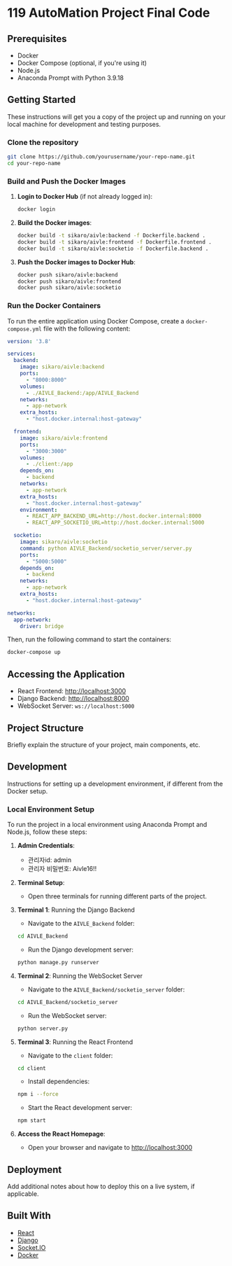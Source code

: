 # 119 AutoMation Project Final Code

## Prerequisites

- Docker
- Docker Compose (optional, if you're using it)
- Node.js
- Anaconda Prompt with Python 3.9.18

## Getting Started

These instructions will get you a copy of the project up and running on your local machine for development and testing purposes.

### Clone the repository

```bash
git clone https://github.com/yourusername/your-repo-name.git
cd your-repo-name
```

### Build and Push the Docker Images

1. **Login to Docker Hub** (if not already logged in):

    ```bash
    docker login
    ```

2. **Build the Docker images**:

    ```bash
    docker build -t sikaro/aivle:backend -f Dockerfile.backend .
    docker build -t sikaro/aivle:frontend -f Dockerfile.frontend .
    docker build -t sikaro/aivle:socketio -f Dockerfile.backend .
    ```

3. **Push the Docker images to Docker Hub**:

    ```bash
    docker push sikaro/aivle:backend
    docker push sikaro/aivle:frontend
    docker push sikaro/aivle:socketio
    ```

### Run the Docker Containers

To run the entire application using Docker Compose, create a `docker-compose.yml` file with the following content:

```yaml
version: '3.8'

services:
  backend:
    image: sikaro/aivle:backend
    ports:
      - "8000:8000"
    volumes:
      - ./AIVLE_Backend:/app/AIVLE_Backend
    networks:
      - app-network
    extra_hosts:
      - "host.docker.internal:host-gateway"

  frontend:
    image: sikaro/aivle:frontend
    ports:
      - "3000:3000"
    volumes:
      - ./client:/app
    depends_on:
      - backend
    networks:
      - app-network
    extra_hosts:
      - "host.docker.internal:host-gateway"
    environment:
      - REACT_APP_BACKEND_URL=http://host.docker.internal:8000
      - REACT_APP_SOCKETIO_URL=http://host.docker.internal:5000

  socketio:
    image: sikaro/aivle:socketio
    command: python AIVLE_Backend/socketio_server/server.py
    ports:
      - "5000:5000"
    depends_on:
      - backend
    networks:
      - app-network
    extra_hosts:
      - "host.docker.internal:host-gateway"

networks:
  app-network:
    driver: bridge
```

Then, run the following command to start the containers:

```bash
docker-compose up
```

## Accessing the Application

- React Frontend: [http://localhost:3000](http://localhost:3000)
- Django Backend: [http://localhost:8000](http://localhost:8000)
- WebSocket Server: `ws://localhost:5000`

## Project Structure

Briefly explain the structure of your project, main components, etc.

## Development

Instructions for setting up a development environment, if different from the Docker setup.

### Local Environment Setup

To run the project in a local environment using Anaconda Prompt and Node.js, follow these steps:

1. **Admin Credentials**:
    - 관리자id: admin
    - 관리자 비밀번호: Aivle16!!

2. **Terminal Setup**:
    - Open three terminals for running different parts of the project.

3. **Terminal 1**: Running the Django Backend
    - Navigate to the `AIVLE_Backend` folder:
    ```bash
    cd AIVLE_Backend
    ```
    - Run the Django development server:
    ```bash
    python manage.py runserver
    ```

4. **Terminal 2**: Running the WebSocket Server
    - Navigate to the `AIVLE_Backend/socketio_server` folder:
    ```bash
    cd AIVLE_Backend/socketio_server
    ```
    - Run the WebSocket server:
    ```bash
    python server.py
    ```

5. **Terminal 3**: Running the React Frontend
    - Navigate to the `client` folder:
    ```bash
    cd client
    ```
    - Install dependencies:
    ```bash
    npm i --force
    ```
    - Start the React development server:
    ```bash
    npm start
    ```

6. **Access the React Homepage**:
    - Open your browser and navigate to [http://localhost:3000](http://localhost:3000)

## Deployment

Add additional notes about how to deploy this on a live system, if applicable.

## Built With

- [React](https://reactjs.org/)
- [Django](https://www.djangoproject.com/)
- [Socket.IO](https://socket.io/)
- [Docker](https://www.docker.com/)
